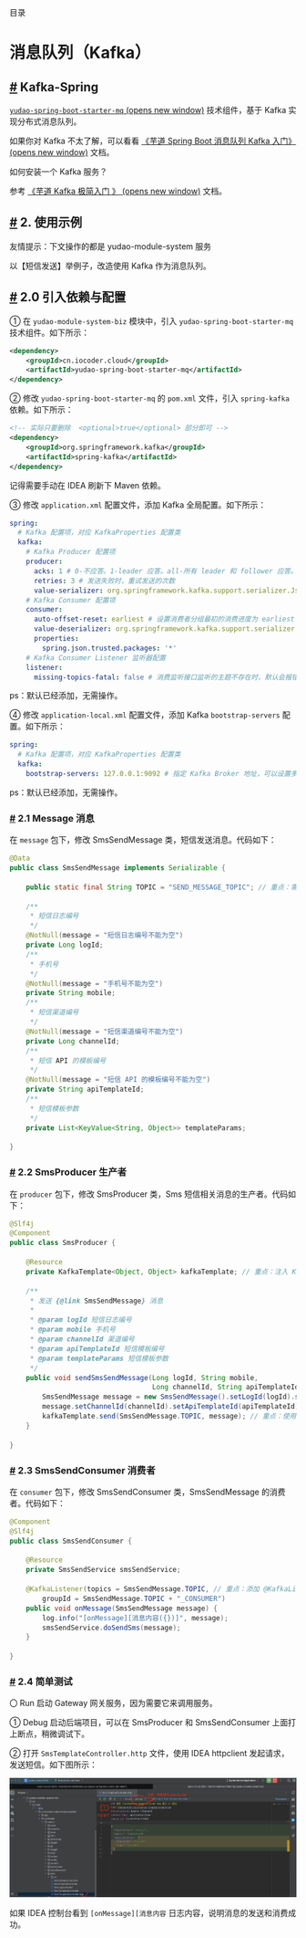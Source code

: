 目录

# 消息队列（Kafka）

## [#](#kafka-spring) Kafka-Spring

[`yudao-spring-boot-starter-mq` (opens new window)](https://github.com/YunaiV/yudao-cloud) 技术组件，基于 Kafka 实现分布式消息队列。

如果你对 Kafka 不太了解，可以看看 [《芋道 Spring Boot 消息队列 Kafka 入门》 (opens new window)](https://www.iocoder.cn/Spring-Boot/Kafka/?yudao) 文档。

如何安装一个 Kafka 服务？

参考 [《芋道 Kafka 极简入门 》 (opens new window)](https://www.iocoder.cn/Kafka/install/?yudao) 文档。

## [#](#_2-使用示例) 2. 使用示例

友情提示：下文操作的都是 yudao-module-system 服务

以【短信发送】举例子，改造使用 Kafka 作为消息队列。

## [#](#_2-0-引入依赖与配置) 2.0 引入依赖与配置

① 在 `yudao-module-system-biz` 模块中，引入 `yudao-spring-boot-starter-mq` 技术组件。如下所示：

```xml
<dependency>
    <groupId>cn.iocoder.cloud</groupId>
    <artifactId>yudao-spring-boot-starter-mq</artifactId>
</dependency>

```

② 修改 `yudao-spring-boot-starter-mq` 的 `pom.xml` 文件，引入 `spring-kafka` 依赖。如下所示：

```xml
<!-- 实际只要删除  <optional>true</optional> 部分即可 -->
<dependency>
    <groupId>org.springframework.kafka</groupId>
    <artifactId>spring-kafka</artifactId>
</dependency>

```

记得需要手动在 IDEA 刷新下 Maven 依赖。

③ 修改 `application.xml` 配置文件，添加 Kafka 全局配置。如下所示：

```yaml
spring:
  # Kafka 配置项，对应 KafkaProperties 配置类
  kafka:
    # Kafka Producer 配置项
    producer:
      acks: 1 # 0-不应答。1-leader 应答。all-所有 leader 和 follower 应答。
      retries: 3 # 发送失败时，重试发送的次数
      value-serializer: org.springframework.kafka.support.serializer.JsonSerializer # 消息的 value 的序列化
    # Kafka Consumer 配置项
    consumer:
      auto-offset-reset: earliest # 设置消费者分组最初的消费进度为 earliest 。可参考博客 https://blog.csdn.net/lishuangzhe7047/article/details/74530417 理解
      value-deserializer: org.springframework.kafka.support.serializer.JsonDeserializer
      properties:
        spring.json.trusted.packages: '*'
    # Kafka Consumer Listener 监听器配置
    listener:
      missing-topics-fatal: false # 消费监听接口监听的主题不存在时，默认会报错。所以通过设置为 false ，解决报错

```

ps：默认已经添加，无需操作。

④ 修改 `application-local.xml` 配置文件，添加 Kafka `bootstrap-servers` 配置。如下所示：

```yaml
spring:
  # Kafka 配置项，对应 KafkaProperties 配置类
  kafka:
    bootstrap-servers: 127.0.0.1:9092 # 指定 Kafka Broker 地址，可以设置多个，以逗号分隔

```

ps：默认已经添加，无需操作。

### [#](#_2-1-message-消息) 2.1 Message 消息

在 `message` 包下，修改 SmsSendMessage 类，短信发送消息。代码如下：

```java
@Data
public class SmsSendMessage implements Serializable {

    public static final String TOPIC = "SEND_MESSAGE_TOPIC"; // 重点：需要增加消息对应的 Topic

    /**
     * 短信日志编号
     */
    @NotNull(message = "短信日志编号不能为空")
    private Long logId;
    /**
     * 手机号
     */
    @NotNull(message = "手机号不能为空")
    private String mobile;
    /**
     * 短信渠道编号
     */
    @NotNull(message = "短信渠道编号不能为空")
    private Long channelId;
    /**
     * 短信 API 的模板编号
     */
    @NotNull(message = "短信 API 的模板编号不能为空")
    private String apiTemplateId;
    /**
     * 短信模板参数
     */
    private List<KeyValue<String, Object>> templateParams;

}

```

### [#](#_2-2-smsproducer-生产者) 2.2 SmsProducer 生产者

在 `producer` 包下，修改 SmsProducer 类，Sms 短信相关消息的生产者。代码如下：

```java
@Slf4j
@Component
public class SmsProducer {

    @Resource
    private KafkaTemplate<Object, Object> kafkaTemplate; // 重点：注入 KafkaTemplate 对象

    /**
     * 发送 {@link SmsSendMessage} 消息
     *
     * @param logId 短信日志编号
     * @param mobile 手机号
     * @param channelId 渠道编号
     * @param apiTemplateId 短信模板编号
     * @param templateParams 短信模板参数
     */
    public void sendSmsSendMessage(Long logId, String mobile,
                                   Long channelId, String apiTemplateId, List<KeyValue<String, Object>> templateParams) {
        SmsSendMessage message = new SmsSendMessage().setLogId(logId).setMobile(mobile);
        message.setChannelId(channelId).setApiTemplateId(apiTemplateId).setTemplateParams(templateParams);
        kafkaTemplate.send(SmsSendMessage.TOPIC, message); // 重点：使用 KafkaTemplate 发送消息
    }

}

```

### [#](#_2-3-smssendconsumer-消费者) 2.3 SmsSendConsumer 消费者

在 `consumer` 包下，修改 SmsSendConsumer 类，SmsSendMessage 的消费者。代码如下：

```java
@Component
@Slf4j
public class SmsSendConsumer {

    @Resource
    private SmsSendService smsSendService;

    @KafkaListener(topics = SmsSendMessage.TOPIC, // 重点：添加 @KafkaListener 注解，实现消息的消费
        groupId = SmsSendMessage.TOPIC + "_CONSUMER") 
    public void onMessage(SmsSendMessage message) {
        log.info("[onMessage][消息内容({})]", message);
        smsSendService.doSendSms(message);
    }

}

```

### [#](#_2-4-简单测试) 2.4 简单测试

〇 Run 启动 Gateway 网关服务，因为需要它来调用服务。

① Debug 启动后端项目，可以在 SmsProducer 和 SmsSendConsumer 上面打上断点，稍微调试下。

② 打开 `SmsTemplateController.http` 文件，使用 IDEA httpclient 发起请求，发送短信。如下图所示：

![简单测试](./static/简单测试-cloud.png)

如果 IDEA 控制台看到 `[onMessage][消息内容` 日志内容，说明消息的发送和消费成功。